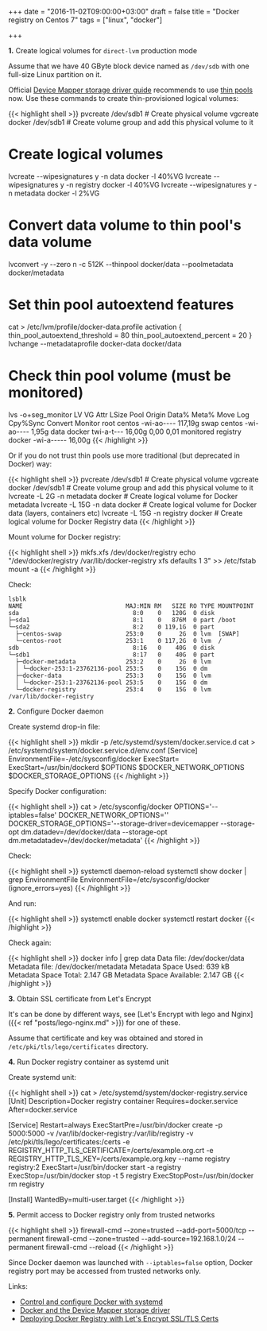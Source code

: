 +++
date = "2016-11-02T09:00:00+03:00"
draft = false
title = "Docker registry on Centos 7"
tags = ["linux", "docker"]

+++

**1.** Create logical volumes for `direct-lvm` production mode

Assume that we have 40 GByte block device named as `/dev/sdb` with one full-size Linux partition on it. 

Official [Device Mapper storage driver guide](https://docs.docker.com/engine/userguide/storagedriver/device-mapper-driver/) recommends to use [thin pools](https://access.redhat.com/documentation/en-US/Red_Hat_Enterprise_Linux/6/html/Logical_Volume_Manager_Administration/thinprovisioned_volumes.html) now. Use these commands to create thin-provisioned logical volumes:

{{< highlight shell >}}
pvcreate /dev/sdb1                 # Create physical volume
vgcreate docker /dev/sdb1          # Create volume group and add this physical volume to it
# Create logical volumes
lvcreate --wipesignatures y -n data docker -l 40%VG
lvcreate --wipesignatures y -n registry docker -l 40%VG
lvcreate --wipesignatures y -n metadata docker -l 2%VG
# Convert data volume to thin pool's data volume
lvconvert -y --zero n -c 512K --thinpool docker/data --poolmetadata docker/metadata
# Set thin pool autoextend features
cat > /etc/lvm/profile/docker-data.profile
activation {
        thin_pool_autoextend_threshold = 80
        thin_pool_autoextend_percent = 20
}
lvchange --metadataprofile docker-data docker/data
# Check thin pool volume (must be monitored) 
lvs -o+seg_monitor
  LV       VG     Attr       LSize   Pool Origin Data%  Meta%  Move Log Cpy%Sync Convert Monitor
  root     centos -wi-ao---- 117,19g
  swap     centos -wi-ao----   1,95g
  data     docker twi-a-t---  16,00g             0,00   0,01                             monitored
  registry docker -wi-a-----  16,00g
{{< /highlight >}}

Or if you do not trust thin pools use more traditional (but deprecated in Docker) way:

{{< highlight shell >}}
pvcreate /dev/sdb1                 # Create physical volume
vgcreate docker /dev/sdb1          # Create volume group and add this physical volume to it
lvcreate -L 2G -n metadata docker  # Create logical volume for Docker metadata
lvcreate -L 15G -n data docker     # Create logical volume for Docker data (layers, containers etc)
lvcreate -L 15G -n registry docker # Create logical volume for Docker Registry data
{{< /highlight >}}

Mount volume for Docker registry:

{{< highlight shell >}}
mkfs.xfs /dev/docker/registry
echo "/dev/docker/registry /var/lib/docker-registry    xfs     defaults        1 3" >> /etc/fstab 
mount -a
{{< /highlight >}}

Check:

```
lsblk
NAME                             MAJ:MIN RM   SIZE RO TYPE MOUNTPOINT
sda                                8:0    0   120G  0 disk
├─sda1                             8:1    0   876M  0 part /boot
└─sda2                             8:2    0 119,1G  0 part
  ├─centos-swap                  253:0    0     2G  0 lvm  [SWAP]
  └─centos-root                  253:1    0 117,2G  0 lvm  /
sdb                                8:16   0    40G  0 disk
└─sdb1                             8:17   0    40G  0 part
  ├─docker-metadata              253:2    0     2G  0 lvm
  │ └─docker-253:1-23762136-pool 253:5    0    15G  0 dm
  ├─docker-data                  253:3    0    15G  0 lvm
  │ └─docker-253:1-23762136-pool 253:5    0    15G  0 dm
  └─docker-registry              253:4    0    15G  0 lvm  /var/lib/docker-registry
```

**2.** Configure Docker daemon

Create systemd drop-in file: 

{{< highlight shell >}}
mkdir -p /etc/systemd/system/docker.service.d
cat > /etc/systemd/system/docker.service.d/env.conf 
[Service]
EnvironmentFile=-/etc/sysconfig/docker
ExecStart=
ExecStart=/usr/bin/dockerd $OPTIONS $DOCKER_NETWORK_OPTIONS $DOCKER_STORAGE_OPTIONS
{{< /highlight >}}

Specify Docker configuration:

{{< highlight shell >}}
cat > /etc/sysconfig/docker 
OPTIONS='--iptables=false'
DOCKER_NETWORK_OPTIONS=''
DOCKER_STORAGE_OPTIONS='--storage-driver=devicemapper --storage-opt dm.datadev=/dev/docker/data --storage-opt dm.metadatadev=/dev/docker/metadata'
{{< /highlight >}}

Check:
 
{{< highlight shell >}}
systemctl daemon-reload
systemctl show docker | grep EnvironmentFile
EnvironmentFile=/etc/sysconfig/docker (ignore_errors=yes)
{{< /highlight >}}

And run:

{{< highlight shell >}}
systemctl enable docker
systemctl restart docker
{{< /highlight >}}

Check again:

{{< highlight shell >}}
docker info | grep data
 Data file: /dev/docker/data
 Metadata file: /dev/docker/metadata
 Metadata Space Used: 639 kB
 Metadata Space Total: 2.147 GB
 Metadata Space Available: 2.147 GB
{{< /highlight >}}

**3.** Obtain SSL certificate from Let's Encrypt

It's can be done by different ways, see [Let's Encrypt with lego and Nginx]({{< ref "posts/lego-nginx.md" >}}) for one of these.

Assume that certificate and key was obtained and stored in `/etc/pki/tls/lego/certificates` directory.  

**4.** Run Docker registry container as systemd unit
 
Create systemd unit:

{{< highlight shell >}}
cat > /etc/systemd/system/docker-registry.service
[Unit]
Description=Docker registry container
Requires=docker.service
After=docker.service

[Service]
Restart=always
ExecStartPre=/usr/bin/docker create -p 5000:5000 -v /var/lib/docker-registry:/var/lib/registry -v /etc/pki/tls/lego/certificates:/certs -e REGISTRY_HTTP_TLS_CERTIFICATE=/certs/example.org.crt -e REGISTRY_HTTP_TLS_KEY=/certs/example.org.key --name registry registry:2
ExecStart=/usr/bin/docker start -a registry
ExecStop=/usr/bin/docker stop -t 5 registry
ExecStopPost=/usr/bin/docker rm registry

[Install]
WantedBy=multi-user.target
{{< /highlight >}}

**5.** Permit access to Docker registry only from trusted networks

{{< highlight shell >}}
firewall-cmd --zone=trusted --add-port=5000/tcp --permanent
firewall-cmd --zone=trusted --add-source=192.168.1.0/24 --permanent
firewall-cmd --reload
{{< /highlight >}}

Since Docker daemon was launched with `--iptables=false` option, Docker registry port may be accessed from trusted networks only.   

Links:

* [Control and configure Docker with systemd](https://docs.docker.com/engine/admin/systemd/)
* [Docker and the Device Mapper storage driver](https://docs.docker.com/engine/userguide/storagedriver/device-mapper-driver/)
* [Deploying Docker Registry with Let's Encrypt SSL/TLS Certs](http://trainingdevops.com/insights-and-tutorials/deploying-docker-registry-with-let-s-encrypt-ssl-tls-certs)
